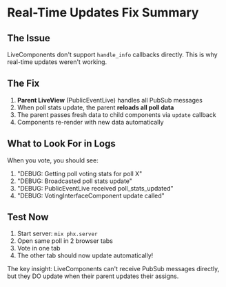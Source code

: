 # Real-Time Updates Fix Summary

## The Issue
LiveComponents don't support `handle_info` callbacks directly. This is why real-time updates weren't working.

## The Fix
1. **Parent LiveView** (PublicEventLive) handles all PubSub messages
2. When poll stats update, the parent **reloads all poll data**
3. The parent passes fresh data to child components via `update` callback
4. Components re-render with new data automatically

## What to Look For in Logs
When you vote, you should see:
1. "DEBUG: Getting poll voting stats for poll X"
2. "DEBUG: Broadcasted poll stats update"
3. "DEBUG: PublicEventLive received poll_stats_updated"
4. "DEBUG: VotingInterfaceComponent update called"

## Test Now
1. Start server: `mix phx.server`
2. Open same poll in 2 browser tabs
3. Vote in one tab
4. The other tab should now update automatically!

The key insight: LiveComponents can't receive PubSub messages directly, but they DO update when their parent updates their assigns.